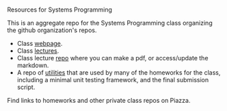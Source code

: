 #
Resources for Systems Programming

This is an aggregate repo for the Systems Programming class organizing the github organization's repos.

- Class [webpage](https://sibin.github.io/teaching/csci3410-gwu-systems_programming/spring_2023/index.html).
- Class [lectures](https://gwu-cs-sysprog.github.io/).
- Class lecture [repo](https://github.com/gwu-cs-sysprog/lectures) where you can make a pdf, or access/update the markdown.
- A repo of [utilities](https://github.com/gwu-cs-sysprog/utils) that are used by many of the homeworks for the class, including a minimal unit testing framework, and the final submission script.

Find links to homeworks and other private class repos on Piazza.
